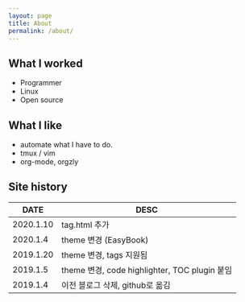 ```yaml
---
layout: page
title: About
permalink: /about/
---
```


## What I worked
* Programmer
* Linux
* Open source

## What I like
* automate what I have to do.
* tmux / vim
* org-mode, orgzly

## Site history

| DATE      | DESC                      |
|-----------|---------------------------|
| 2020.1.10 | tag.html 추가             |
| 2020.1.4  | theme 변경 (EasyBook)     |
| 2019.1.20 | theme 변경, tags 지원됨   |
| 2019.1.5  | theme 변경, code highlighter, TOC plugin 붙임 |
| 2019.1.4  | 이전 블로그 삭제, github로 옮김 |
